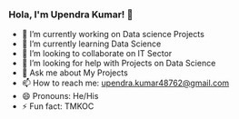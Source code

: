 ### Hola, I'm Upendra Kumar! 👋

- 🔭 I’m currently working on Data science Projects
- 🌱 I’m currently learning Data Science 
- 👯 I’m looking to collaborate on IT Sector 
- 🤔 I’m looking for help with Projects on Data Science
- 💬 Ask me about My Projects
- 📫 How to reach me: upendra.kumar48762@gmail.com
- 😄 Pronouns: He/His
- ⚡ Fun fact: TMKOC

